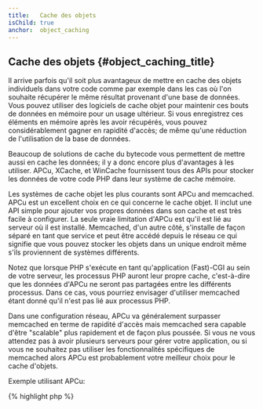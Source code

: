 ```yaml
---
title:   Cache des objets
isChild: true
anchor:  object_caching
---
```


## Cache des objets {#object_caching_title}

Il arrive parfois qu'il soit plus avantageux de mettre en cache des objets individuels dans votre code comme par 
exemple dans les cas où l'on souhaite récupérer le même résultat provenant d'une base de données. Vous pouvez utiliser 
des logiciels de cache objet pour maintenir ces bouts de données en mémoire pour un usage ultérieur. Si vous enregistrez 
ces éléments en mémoire après les avoir récupérés, vous pouvez considérablement gagner en rapidité d'accès; de même 
qu'une réduction de l'utilisation de la base de données.

Beaucoup de solutions de cache du bytecode vous permettent de mettre aussi en cache les données; il y a donc encore 
plus d'avantages à les utiliser. APCu, XCache, et WinCache fournissent tous des APIs pour stocker les données de votre 
code PHP dans leur système de cache mémoire.

Les systèmes de cache objet les plus courants sont APCu and memcached. APCu est un excellent choix en ce qui concerne 
le cache objet. Il inclut une API simple pour ajouter vos propres données dans son cache et est très facile à 
configurer. La seule vraie limitation d'APCu est qu'il est lié au serveur où il est installé. Memcached, d'un autre 
côté, s'installe de façon séparé en tant que service et peut être accédé depuis le réseau ce qui signifie que vous 
pouvez stocker les objets dans un unique endroit même s'ils proviennent de systèmes différents.

Notez que lorsque PHP s'exécute en tant qu'application (Fast)-CGI au sein de votre serveur, les processus PHP auront 
leur propre cache, c'est-à-dire que les données d'APCu ne seront pas partagées entre les différents processus. Dans ce 
cas, vous pourriez envisager d'utiliser memcached étant donné qu'il n'est pas lié aux processus PHP.

Dans une configuration réseau, APCu va généralement surpasser memcached en terme de rapidité d'accès mais memcached sera 
capable d'être "scalable" plus rapidement et de façon plus poussée. Si vous ne vous attendez pas à avoir plusieurs serveurs 
pour gérer votre application, ou si vous ne souhaitez pas utiliser les fonctionnalités spécifiques de memcached alors 
APCu est probablement votre meilleur choix pour le cache d'objets.

Exemple utilisant APCu:

{% highlight php %}
<?php
// vérifie si la variable 'expensive_data' existe dans le cache
$data = apc_fetch('expensive_data');
if ($data === false) {
    // la donnée n'est pas en cache; enregistrer le résultat de l'appel d'une fonction longue pour plus tard
    apc_add('expensive_data', $data = get_expensive_data());
}

print_r($data);
{% endhighlight %}

Remarque: Avant PHP 5.5, l'APC fournit à la fois un cache d'objet et un cache pour le bytecode. l'APCu est un projet 
visant à apporter le cache d'objet à PHP 5.5+ depuis que PHP a un cache de bytecode intégré (OPcache).

En savoir plus sur les systèmes de cache objets les plus connus:

* [APCu](https://github.com/krakjoe/apcu)
* [Fonctions APC](http://php.net/manual/fr/ref.apc.php)
* [Memcached](http://memcached.org/)
* [Redis](http://redis.io/)
* [APIs XCache](http://xcache.lighttpd.net/wiki/XcacheApi)
* [Fonctions WinCache](http://www.php.net/manual/fr/ref.wincache.php)
